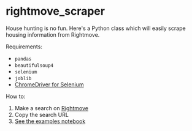 # rightmove_scraper
House hunting is no fun. Here's a Python class which will easily scrape housing information from Rightmove. 

Requirements:
* `pandas`
* `beautifulsoup4`
* `selenium`
* `joblib`
* [ChromeDriver for Selenium](https://tecadmin.net/setup-selenium-chromedriver-on-ubuntu/)

How to:
1. Make a search on [Rightmove](www.rightmove.co.uk)
2. Copy the search URL
3. [See the examples notebook](examples.ipynb)